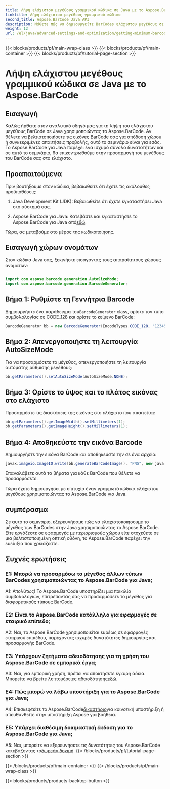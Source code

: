 ```yaml
---
title: Λήψη ελάχιστου μεγέθους γραμμικού κώδικα σε Java με το Aspose.BarCode
linktitle: Λήψη ελάχιστου μεγέθους γραμμικού κώδικα
second_title: Aspose.BarCode Java API
description: Μάθετε πώς να δημιουργείτε BarCodes ελάχιστου μεγέθους σε Java χρησιμοποιώντας το Aspose.BarCode. Ακολουθήστε τον βήμα προς βήμα οδηγό μας για αποτελεσματική και βελτιστοποιημένη για τον χώρο παραγωγή BarCode.
weight: 12
url: /el/java/advanced-settings-and-optimization/getting-minimum-barcode-size/
---
```


{{< blocks/products/pf/main-wrap-class >}}
{{< blocks/products/pf/main-container >}}
{{< blocks/products/pf/tutorial-page-section >}}

# Λήψη ελάχιστου μεγέθους γραμμικού κώδικα σε Java με το Aspose.BarCode

## Εισαγωγή

Καλώς ήρθατε στον αναλυτικό οδηγό μας για τη λήψη του ελάχιστου μεγέθους BarCode σε Java χρησιμοποιώντας το Aspose.BarCode. Αν θέλετε να βελτιστοποιήσετε τις εικόνες BarCode σας για απόδοση χώρου ή συγκεκριμένες απαιτήσεις προβολής, αυτό το σεμινάριο είναι για εσάς. Το Aspose.BarCode για Java παρέχει ένα ισχυρό σύνολο δυνατοτήτων και σε αυτό το σεμινάριο, θα επικεντρωθούμε στην προσαρμογή του μεγέθους του BarCode σας στο ελάχιστο.

## Προαπαιτούμενα

Πριν βουτήξουμε στον κώδικα, βεβαιωθείτε ότι έχετε τις ακόλουθες προϋποθέσεις:

1. Java Development Kit (JDK): Βεβαιωθείτε ότι έχετε εγκαταστήσει Java στο σύστημά σας.

2.  Aspose.BarCode για Java: Κατεβάστε και εγκαταστήστε το Aspose.BarCode για Java από[εδώ](https://releases.aspose.com/barcode/java/).

Τώρα, ας μεταβούμε στο μέρος της κωδικοποίησης.

## Εισαγωγή χώρων ονομάτων

Στον κώδικα Java σας, ξεκινήστε εισάγοντας τους απαραίτητους χώρους ονομάτων:

```java

import com.aspose.barcode.generation.AutoSizeMode;
import com.aspose.barcode.generation.BarcodeGenerator;
```

## Βήμα 1: Ρυθμίστε τη Γεννήτρια Barcode

 Δημιουργήστε ένα παράδειγμα του`BarcodeGenerator` class, ορίστε τον τύπο συμβολολογίας σε CODE_128 και ορίστε το κείμενο BarCode:

```java
BarcodeGenerator bb = new BarcodeGenerator(EncodeTypes.CODE_128, "1234567");
```

## Βήμα 2: Απενεργοποιήστε τη λειτουργία AutoSizeMode

Για να προσαρμόσετε το μέγεθος, απενεργοποιήστε τη λειτουργία αυτόματης ρύθμισης μεγέθους:

```java
bb.getParameters().setAutoSizeMode(AutoSizeMode.NONE);
```

## Βήμα 3: Ορίστε το ύψος και το πλάτος εικόνας στο ελάχιστο

Προσαρμόστε τις διαστάσεις της εικόνας στο ελάχιστο που απαιτείται:

```java
bb.getParameters().getImageWidth().setMillimeters(1);
bb.getParameters().getImageHeight().setMillimeters(1);
```

## Βήμα 4: Αποθηκεύστε την εικόνα Barcode

Δημιουργήστε την εικόνα BarCode και αποθηκεύστε την σε ένα αρχείο:

```java
javax.imageio.ImageIO.write(bb.generateBarCodeImage(), "PNG", new java.io.File(dataDir + "minimumresult.png"));
```

Επαναλάβετε αυτά τα βήματα για κάθε BarCode που θέλετε να προσαρμόσετε.

Τώρα έχετε δημιουργήσει με επιτυχία έναν γραμμωτό κώδικα ελάχιστου μεγέθους χρησιμοποιώντας το Aspose.BarCode για Java.

## συμπέρασμα

Σε αυτό το σεμινάριο, εξερευνήσαμε πώς να ελαχιστοποιήσουμε το μέγεθος των BarCodes στην Java χρησιμοποιώντας το Aspose.BarCode. Είτε εργάζεστε σε εφαρμογές με περιορισμούς χώρου είτε στοχεύετε σε μια βελτιστοποιημένη οπτική οθόνη, το Aspose.BarCode παρέχει την ευελιξία που χρειάζεστε.

## Συχνές ερωτήσεις

### Ε1: Μπορώ να προσαρμόσω το μέγεθος άλλων τύπων BarCodes χρησιμοποιώντας το Aspose.BarCode για Java;

Α1: Απολύτως! Το Aspose.BarCode υποστηρίζει μια ποικιλία συμβολολογιών, επιτρέποντάς σας να προσαρμόσετε το μέγεθος για διαφορετικούς τύπους BarCode.

### Ε2: Είναι το Aspose.BarCode κατάλληλο για εφαρμογές σε εταιρικό επίπεδο;

A2: Ναι, το Aspose.BarCode χρησιμοποιείται ευρέως σε εφαρμογές εταιρικού επιπέδου, παρέχοντας ισχυρές δυνατότητες δημιουργίας και προσαρμογής BarCode.

### Ε3: Υπάρχουν ζητήματα αδειοδότησης για τη χρήση του Aspose.BarCode σε εμπορικά έργα;

 A3: Ναι, για εμπορική χρήση, πρέπει να αποκτήσετε έγκυρη άδεια. Μπορείτε να βρείτε λεπτομέρειες αδειοδότησης[εδώ](https://purchase.aspose.com/buy).

### Ε4: Πώς μπορώ να λάβω υποστήριξη για το Aspose.BarCode για Java;

 A4: Επισκεφτείτε το Aspose.BarCode[δικαστήριο](https://forum.aspose.com/c/barcode/13)για κοινοτική υποστήριξη ή απευθυνθείτε στην υποστήριξη Aspose για βοήθεια.

### Ε5: Υπάρχει διαθέσιμη δοκιμαστική έκδοση για το Aspose.BarCode για Java;

 A5: Ναι, μπορείτε να εξερευνήσετε τις δυνατότητες του Aspose.BarCode κατεβάζοντας το[δωρεάν δοκιμή](https://releases.aspose.com/).
{{< /blocks/products/pf/tutorial-page-section >}}

{{< /blocks/products/pf/main-container >}}
{{< /blocks/products/pf/main-wrap-class >}}

{{< blocks/products/products-backtop-button >}}

